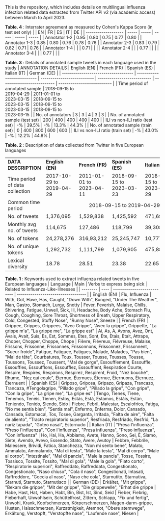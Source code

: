 This is the repository, which includes details on multilingual influenza infection related data extracted from Twitter API v2 (via academic access) between March to April 2023.

**Table. 4** : Interrater agreement as measured by Cohen's Kappa Score (in test set only)
|                     | EN    | FR    | ES    | IT    | DE    |
| ------------------- | ----- | ----- | ----- | ----- | ----- |
| Annotator 1-2       | 0.95  | 0.80  | 0.75  | 0.77  | 0.80  |
| Annotator 1-3       | 0.85  | 0.80  | 0.76  | 0.78  | 0.76  |
| Annotator 2-3       | 0.83  | 0.79  | 0.82  | 0.71  | 0.76  |
| Annotator 1-4       |       |       | 0.71  |       |       |
| Annotator 2-4       |       |       | 0.77  |       |       |
| Annotator 3-4       |       |       | 0.77  |       |	      |

**Table. 3** : Details of annotated sample tweets in each language used in the study
| ANNOTATION DETAILS                   | English (EN)                | French (FR)                 | Spanish (ES)                | Italian (IT)                | German (DE)                 |
| ------------------------------------ | --------------------------- | --------------------------- | --------------------------- | --------------------------- | --------------------------- |
| Time period of annotated sample      | 2018-09-15 to<br>2019-04-29 | 2011-01-01 to<br>2023-03-15 | 2018-09-15 to<br>2023-03-15 | 2018-09-15 to<br>2023-03-15 | 2018-09-15 to<br>2023-03-15 |
| No. of annotators                    | 3                           | 3                           | 4                           | 3                           | 3                           |
| No. of annotated sample (test set)   | 200                         | 400                         | 400                         | 400                         | 400                         |
| ILI vs non-ILI ratio (test set)      | -%                          | 39.5%                       | -%                          | 13.3%                       | 44.3%                       |
| No. of annotated sample (train set)  | 0                           | 400                         | 800                         | 600                         | 600                         |
| ILI vs non-ILI ratio (train set)     | -%                          | 43.0%                       | -%                          | 12.2%                       | 44.8%                       |
			
**Table. 2** : Description of data collected from Twitter in five European languages
<table>
    <tr>
        <td><b>DATA DESCRIPTION</b></td>
        <td><b>English (EN)</b></td>
        <td><b>French (FR)</b></td>
        <td><b>Spanish (ES)</b></td>
        <td><b>Italian (IT)</b></td>
        <td><b>German (DE)</b></td>
    </tr>
    <tr>
        <td>Time period of data collection</td>
        <td>2017-10-29 to<br>2019-04-29</td>
        <td>2011-01-01 to<br>2023-04-11</td>
        <td>2018-09-15 to<br>2023-03-23</td>
        <td>2018-09-15 to<br>2023-03-29</td>
        <td>2018-09-15 to<br>2023-04-11</td>
    </tr>
    <tr>
        <td>Common time period</td>
        <td align="center", colspan="5">2018-09-15 to 2019-04-29</td>
    </tr>
    <tr>
        <td>No. of tweets</td>
        <td>1,376,095</td>
        <td>1,529,838</td>
        <td>1,425,592</td>
        <td>471,692</td>
        <td>185,346</td>
    </tr>
    <tr>
        <td>Monthly avg no. of tweets</td>
        <td>114,675</td>
        <td>127,486</td>
        <td>118,799</td>
        <td>39,308</td>
        <td>15,445</td>
    </tr>
    <tr>
        <td>No. of tokens</td>
        <td>24,278,276</td>
        <td>316,93,212</td>
        <td>25,245,747</td>
        <td>10,777,503</td>
        <td>3,694,624</td>
    </tr>
    <tr>
        <td>No. of unique tokens</td>
        <td>1,292,732</td>
        <td>1,111,799</td>
        <td>1,079,905</td>
        <td>475,888</td>
        <td>238,004</td>
    </tr>
    <tr>
        <td>Lexical diversity</td>
        <td>18.78</td>
        <td>28.51</td>
        <td>23.38</td>
        <td>22.65</td>
        <td>15.52</td>
    </tr>
</table>

**Table. 1** : Keywords used to extract influenza related tweets in five European languages
| Language | Main | Verbs to express being sick | Related to Influenza-Like-Illnesses |
| -------- | ---- | --------------------------- | ----------------------------------- |
| English (EN) | Flu, Influenza | With,  Got,  Have,  Has,  Caught, "Down With",  Bunged,  "Under The Weather",  Man,  Gastro,  Stomach,  Lurgy,  Snotty | Fever, Feverish, Malaise, Chills, Shivering, Fatigue, Unwell, Sick, Ill, Headache, Body Ache, Stomach Flu, Cough, Coughing, Sore Throat, Shortness of Breath, Upper Respiratory, Cold, Congested, Stuffy Nose", "Runny Nose", Sneeze |
| French (FR) | Grippee, Grippes, Grippees, "Avec Grippe", "Avec la grippe", Grippette, "La grippe m'a", "La grippe me", "La grippe est" | Ai, As, A, Avons, Avez, Ont, Avais, Avait, Suis, Es, Est, Sommes, Etes, Sont, Ete, Etais, Etait, Attrape, Choper, Chopper, Choppe, Chope | Fièvre, Fiévreux, Fiévreuse, Malaise, Frissons, Frissonne, Frissonnes, Frissonnons, Frissonnez, Frissonnent, "Sueur froide", Fatigue, Fatiguee, Fatigues, Malade, Malades, "Pas bien", "Mal de tête", Courbatures, Toux, Tousser, Tousse, Tousses, Tousse, Toussons, Toussez, Toussent, "Mal de gorge", Essoufflement, Essouffle, Essouffles, Essoufflons, Essoufflez, Essoufflent, Respiration Courte, Respire, Respires, Respirons, Respirez, Respirent, Froid, "Nez bouché", Rhume, "Nez qui coule", Éternue, Éternues, Éternue, Éternuons, Éternuez, Éternuent |
| Spanish (ES) | Griposo, Griposa, Gripazo, Gripaza, Trancazo, Trancaza, \#Tengolagripe, "Pillado gripe", "Pillado la gripe", "Con gripe", "Con la gripe", "La gripe me", "La gripe es" | Tengo, Tienes, Tiene, Tenemos, Tenéis, Tienen, Estoy, Estás, Está, Estamos, Estáis, Están, Teniendo, Tenido, Siendo, Sido | Fiebre, Febril, Malestar, Escalofríos, Fatiga, "No me sentía bien", "Sentía mal", Enfermo, Enferma, Dolor,  Cansado, Cansada, Estomacal, Tos, Tosee, Garganta, Irritada, "Falta de aire", "Falta de aliento", "Tracto respiratorio superior", Resfriada, Resfriado, Resfrió, "La nariz tapada", "Goteo nasal", Estornudo |
| Italian (IT) | "Presa l'influenza", "Preso l'influenza", "Con l'influenza",  "Presa influenza", "Preso influenza", "Con influenza" | Ho, Hai, Ha, Abbiamo, Avete, Hanno, Sono, Sei, È, Siamo, Siete, Avendo, Avevo, Essendo, Stato, Avere, Avutoy | Febbre, Febbrile, Malessere, Brividi, Fatica, Stanchezza, "Non mi sento bene", Malato, Ammalato, Ammalando, "Mal di testa", "Male la testa", "Mal di corpo", "Male al corpo", "Intestinale", "Mal di pancia", "Male la pancia", Tosse, Tossire, Tossisco, Tossite, Tossito, "Mal di gola", "Male la gola", "Fiato corto", "Respiratorie superiori", Raffreddato, Raffreddata, Congestionato, Congestionato, "Naso chiuso", "Cola il naso", Congestionati, Intasati, Raffreddore, "Goccia al naso", "Naso che cola", Starnutito, Starnutiva, Starnutì, Starnuto, Starnutisco | 
| German (DE) | Erkältet, "Mit grippe", "Bekam die grippe", "Mit der grippe", "Die grippewelle", "Erhat die grippe | Habe, Hast, Hat, Haben, Habt, Bin, Bist, Ist, Sind, Seid | Fieber, Fiebrig, Fieberhaft, Unwohlsein, Schüttelfrost, Zittern, Schlapp, "Fix und fertig", Unwohl, Krank, Kopfschmerzen, Körperschmerzen, Magen-darm-grippe, Husten, Halsschmerzen, Kurzatmigkeit, Atemnot, "Obere atemwege", Erkältung, Verstopft, "Verstopfte nase", "Laufende nase", Niesen | 
